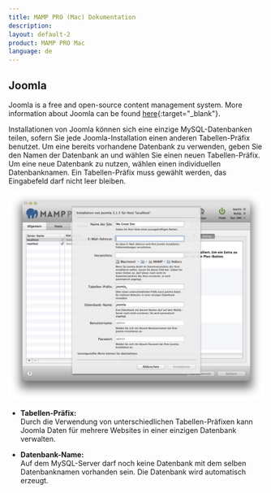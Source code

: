 ```yaml
---
title: MAMP PRO (Mac) Dokumentation
description: 
layout: default-2
product: MAMP PRO Mac
language: de
---
```


## Joomla

Joomla is a free and open-source content management system. More information about Joomla can be found [here](https://www.joomla.org){:target="_blank"}.

Installationen von Joomla können sich eine einzige MySQL-Datenbanken teilen, sofern Sie jede Joomla-Installation einen anderen Tabellen-Präfix benutzet. Um eine bereits vorhandene Datenbank zu verwenden, geben Sie den Namen der Datenbank an und wählen Sie einen neuen Tabellen-Präfix. Um eine neue Datenbank zu nutzen, wählen einen individuellen Datenbanknamen. Ein Tabellen-Präfix muss gewählt werden, das Eingabefeld darf nicht leer bleiben.


![MAMP](Joomla.png)

*  **Tabellen-Präfix:**  
   Durch die Verwendung von unterschiedlichen Tabellen-Präfixen kann Joomla Daten für mehrere Websites in einer einzigen        Datenbank verwalten.

*  **Datenbank-Name:**  
   Auf dem MySQL-Server darf noch keine Datenbank mit dem selben Datenbanknamen vorhanden sein. Die Datenbank wird              automatisch erzeugt. 


